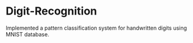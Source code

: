 # Digit-Recognition
Implemented a pattern classification system for handwritten digits using MNIST database.
